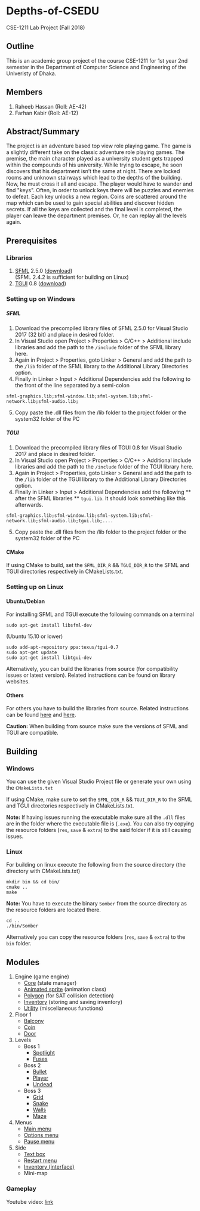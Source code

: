 # Depths-of-CSEDU
CSE-1211 Lab Project (Fall 2018)

## Outline
This is an academic group project of the course CSE-1211 for 1st year 2nd semester in the Department of Computer Science and Engineering of the Univeristy of Dhaka.

## Members
1. Raheeb Hassan (Roll: AE-42)
2. Farhan Kabir (Roll: AE-12)

## Abstract/Summary
The project is an adventure based top view role playing game.
The game is a slightly different take on the classic adventure role playing games. The premise, the main character played as a university student gets trapped within the compounds of his university. While trying to escape, he soon discovers that his department isn’t the same at night. There are locked rooms and unknown stairways which lead to the depths of the building. Now, he must cross it all and escape. The player would have to wander and find "keys". Often, in order to unlock keys there will be puzzles and enemies to defeat. Each key unlocks a new region. Coins are scattered around the map which can be used to gain special abilities and discover hidden secrets. If all the keys are collected and the final level is completed, the player can leave the department premises. Or, he can replay all the levels again.


## Prerequisites
### Libraries
1. [SFML](https://www.sfml-dev.org/) 2.5.0 ([download](https://www.sfml-dev.org/download/sfml/2.5.0/))
<br> (SFML 2.4.2 is sufficient for building on Linux)
2. [TGUI](https://tgui.eu/) 0.8 ([download](https://tgui.eu/download/))

### Setting up on Windows

##### SFML
1. Download the precompiled library files of SFML 2.5.0 for Visual Studio 2017 (32 bit) and place in desired folder.
2. In Visual Studio open Project > Properties > C/C++ > Additional include libraries and add the path to the `/include` folder of the SFML library here.
3. Again in Project > Properties, goto Linker > General and add the path to the `/lib` folder of the SFML library to the Additional Library Directories option.
4. Finally in Linker > Input > Additional Dependencies add the following to the front of the line separated by a semi-colon
```
sfml-graphics.lib;sfml-window.lib;sfml-system.lib;sfml-network.lib;sfml-audio.lib;
```
5. Copy paste the .dll files from the /lib folder to the project folder or the system32 folder of the PC

##### TGUI
1. Download the precompiled library files of TGUI 0.8 for Visual Studio 2017 and place in desired folder.
2. In Visual Studio open Project > Properties > C/C++ > Additional include libraries and add the path to the `/include` folder of the TGUI library here.
3. Again in Project > Properties, goto Linker > General and add the path to the `/lib` folder of the TGUI library to the Additional Library Directories option.
4. Finally in Linker > Input > Additional Dependencies add the following ** after the SFML libraries ** `tgui.lib`. It should look something like this afterwards.
```
sfml-graphics.lib;sfml-window.lib;sfml-system.lib;sfml-network.lib;sfml-audio.lib;tgui.lib;....
```
5. Copy paste the .dll files from the /lib folder to the project folder or the system32 folder of the PC

#### CMake
If using CMake to build, set the `SFML_DIR_R` && `TGUI_DIR_R` to the SFML and TGUI directories respectively in CMakeLists.txt.


### Setting up on Linux

#### Ubuntu/Debian
For installing SFML and TGUI execute the following commands on a terminal
```
sudo apt-get install libsfml-dev
```
(Ubuntu 15.10 or lower)
```
sudo add-apt-repository ppa:texus/tgui-0.7
sudo apt-get update
sudo apt-get install libtgui-dev
```
Alternatively, you can build the libraries from source (for compatibility issues or latest version). Related instructions can be found on library websites.

#### Others
For others you have to build the libraries from source. Related instructions can be found [here](https://www.sfml-dev.org/tutorials/2.5/compile-with-cmake.php) and [here](https://tgui.eu/tutorials/0.8/linux/).

**Caution:** When building from source make sure the versions of SFML and TGUI are compatible.

## Building
### Windows
You can use the given Visual Studio Project file or generate your own using the `CMakeLists.txt`

If using CMake, make sure to set the `SFML_DIR_R` && `TGUI_DIR_R` to the SFML and TGUI directories respectively in CMakeLists.txt.

**Note:** If having issues running the executable make sure all the `.dll` files are in the folder where the executable file is (`.exe`). You can also try copying the resource folders (`res`, `save` & `extra`) to the said folder if it is still causing issues.

### Linux
For building on linux execute the following from the source directory (the directory with CMakeLists.txt)
```
mkdir bin && cd bin/
cmake ..
make
```
**Note:** You have to execute the binary `Somber` from the source directory as the resource folders are located there.
```
cd ..
./bin/Somber
```
Alternatively you can copy the resource folders (`res`, `save` & `extra`) to the `bin` folder. 

## Modules
1.	Engine (game engine)
    -	[Core](Somber/EngineX/Engine.h) (state manager)
    -	[Animated sprite](Somber/EngineX/AniSprite.h) (animation class)
    -	[Polygon](Somber/EngineX/Polygon.h) (for SAT collision detection)
    -	[Inventory](Somber/EngineX/Inventory.h) (storing and saving inventory)
    -	[Utility](Somber/EngineX/Utility.h) (miscellaneous functions)
2.	Floor 1
    -	[Balcony](Somber/Balcony.h)
    -	[Coin](Somber/Coin.h)
    -	[Door](Somber/Door.h)
3.	Levels
    -	Boss 1
        -	[Spotlight](Somber/Spotlight.h)
        -	[Fuses](Somber/FuseInfo.h)
    -	Boss 2
        -	[Bullet](Somber/Bullet.h)
        -	[Player](Somber/Player.h)
        -	[Undead](Somber/Undead.h)
    -	Boss 3
        -	[Grid](Somber/Undead.h)
        -	[Snake](Somber/Snake.h)
        -	[Walls](Somber/Walls.h)
        -	[Maze](Somber/Maze.h)
4.	Menus
    -	[Main menu](Somber/MainMenu.h)
    -	[Options menu](Somber/OptionMenu.h)
    -	[Pause menu](Somber/PauseMenu.h)
5.	Side
    -	[Text box](Somber/TextBox.h)
    -	[Restart menu](Somber/RestartMenu.h)
    -	[Inventory (interface)](Somber/InvShow.h)
    -	Mini-map
    
### Gameplay
Youtube video: [link](https://youtu.be/coCe4rCoKEU)

